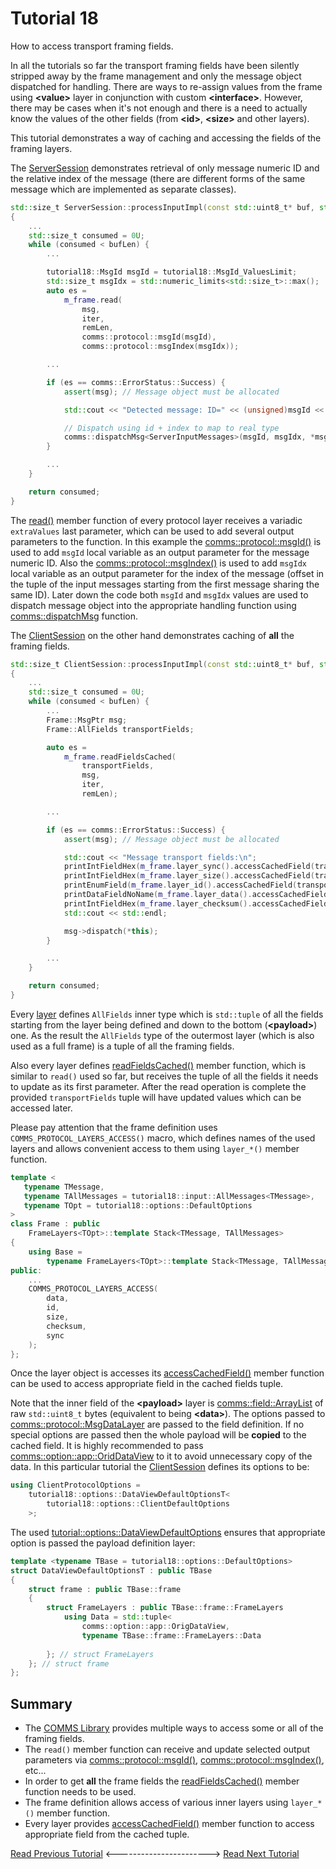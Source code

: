 # Tutorial 18
How to access transport framing fields.

In all the tutorials so far the transport framing fields have been silently stripped 
away by the frame management and only the message object dispatched for handling. 
There are ways to re-assign values from the frame using **&lt;value&gt;** layer in 
conjunction with custom **&lt;interface&gt;**. However, there may be cases when it's not
enough and there is a need to actually know the values of the other fields 
(from **&lt;id&gt;**, **&lt;size&gt;** and other layers). 

This tutorial demonstrates a way of caching and accessing the fields of the framing layers.

The [ServerSession](src/ServerSession.cpp) demonstrates retrieval of only message numeric 
ID and the relative index of the message (there are different forms of the same message which 
are implemented as separate classes).
```cpp
std::size_t ServerSession::processInputImpl(const std::uint8_t* buf, std::size_t bufLen)
{
    ...
    std::size_t consumed = 0U;
    while (consumed < bufLen) {
        ...

        tutorial18::MsgId msgId = tutorial18::MsgId_ValuesLimit;
        std::size_t msgIdx = std::numeric_limits<std::size_t>::max();
        auto es = 
            m_frame.read(
                msg, 
                iter, 
                remLen, 
                comms::protocol::msgId(msgId),
                comms::protocol::msgIndex(msgIdx));

        ...

        if (es == comms::ErrorStatus::Success) {
            assert(msg); // Message object must be allocated

            std::cout << "Detected message: ID=" << (unsigned)msgId << "; idx=" << msgIdx << std::endl; 

            // Dispatch using id + index to map to real type
            comms::dispatchMsg<ServerInputMessages>(msgId, msgIdx, *msg, *this);
        }

        ...
    }

    return consumed;
}
```
The [read()](https://commschamp.github.io/comms_doc/classcomms_1_1protocol_1_1ProtocolLayerBase.html)
member function of every protocol layer receives a variadic `extraValues` last parameter, which can be 
used to add several output parameters to the function. In this example the 
[comms::protocol::msgId()](https://commschamp.github.io/comms_doc/namespacecomms_1_1protocol.html) is used 
to add `msgId` local variable as an output parameter for the message numeric ID. Also the 
[comms::protocol::msgIndex()](https://commschamp.github.io/comms_doc/namespacecomms_1_1protocol.html)
is used to add `msgIdx` local variable as an output parameter for the index of the message (offset in 
the tuple of the input messages starting from the first message sharing the same ID).
Later down the code both `msgId` and `msgIdx` values are used to dispatch message object into the 
appropriate handling function using 
[comms::dispatchMsg](https://commschamp.github.io/comms_doc/dispatch_8h.html) function.


The [ClientSession](src/ClientSession.cpp) on the other hand demonstrates caching of **all** the framing 
fields.
```cpp
std::size_t ClientSession::processInputImpl(const std::uint8_t* buf, std::size_t bufLen)
{
    ...
    std::size_t consumed = 0U;
    while (consumed < bufLen) {
        ...
        Frame::MsgPtr msg;
        Frame::AllFields transportFields;

        auto es = 
            m_frame.readFieldsCached(
                transportFields,
                msg, 
                iter, 
                remLen);

        ...

        if (es == comms::ErrorStatus::Success) {
            assert(msg); // Message object must be allocated

            std::cout << "Message transport fields:\n";
            printIntFieldHex(m_frame.layer_sync().accessCachedField(transportFields));
            printIntFieldHex(m_frame.layer_size().accessCachedField(transportFields));
            printEnumField(m_frame.layer_id().accessCachedField(transportFields));
            printDataFieldNoName(m_frame.layer_data().accessCachedField(transportFields));
            printIntFieldHex(m_frame.layer_checksum().accessCachedField(transportFields));
            std::cout << std::endl;

            msg->dispatch(*this);
        }

        ...
    }

    return consumed;
}
```
Every [layer](https://commschamp.github.io/comms_doc/classcomms_1_1protocol_1_1ProtocolLayerBase.html) defines
`AllFields` inner type which is `std::tuple` of all the fields starting from the layer 
being defined and down to the bottom (**&lt;payload&gt;**) one. As the result the `AllFields` type of the outermost layer 
(which is also used as a full frame) is a tuple of all the framing fields.

Also every layer defines [readFieldsCached()](https://commschamp.github.io/comms_doc/classcomms_1_1protocol_1_1ProtocolLayerBase.html)
member function, which is similar to `read()` used so far, but receives the tuple of all the fields it needs to update as 
its first parameter. After the read operation is complete the provided `transportFields` tuple will have updated values which 
can be accessed later.

Please pay attention that the frame definition uses `COMMS_PROTOCOL_LAYERS_ACCESS()` macro, which defines names of the 
used layers and allows convenient access to them using `layer_*()` member function.
```cpp
template <
   typename TMessage,
   typename TAllMessages = tutorial18::input::AllMessages<TMessage>,
   typename TOpt = tutorial18::options::DefaultOptions
>
class Frame : public
    FrameLayers<TOpt>::template Stack<TMessage, TAllMessages>
{
    using Base =
        typename FrameLayers<TOpt>::template Stack<TMessage, TAllMessages>;
public:
    ...
    COMMS_PROTOCOL_LAYERS_ACCESS(
        data,
        id,
        size,
        checksum,
        sync
    );
};
```
Once the layer object is accesses its 
[accessCachedField()](https://commschamp.github.io/comms_doc/classcomms_1_1protocol_1_1ProtocolLayerBase.html)
member function can be used to access appropriate field in the cached fields tuple.

Note that the inner field of the **&lt;payload&gt;** layer is 
[comms::field::ArrayList](https://commschamp.github.io/comms_doc/classcomms_1_1field_1_1ArrayList.html) of 
raw `std::uint8_t` bytes (equivalent to being **&lt;data&gt;**). The options passed to 
[comms::protocol::MsgDataLayer](https://commschamp.github.io/comms_doc/classcomms_1_1protocol_1_1MsgDataLayer.html)
are passed to the field definition. If no special options are passed then the whole payload will be 
**copied** to the cached field. It is highly recommended to pass 
[comms::option::app::OridDataView](https://commschamp.github.io/comms_doc/options_8h.html) to it to 
avoid unnecessary copy of the data. In this particular tutorial the [ClientSession](src/ClientSession.h)
defines its options to be:
```cpp
using ClientProtocolOptions = 
    tutorial18::options::DataViewDefaultOptionsT<
        tutorial18::options::ClientDefaultOptions
    >;
```
The used [tutorial::options::DataViewDefaultOptions](include/tutorial18/options/DataViewDefaultOptions.h)
ensures that appropriate option is passed the payload definition layer:
```cpp
template <typename TBase = tutorial18::options::DefaultOptions>
struct DataViewDefaultOptionsT : public TBase
{
    struct frame : public TBase::frame
    {
        struct FrameLayers : public TBase::frame::FrameLayers
            using Data = std::tuple<
                comms::option::app::OrigDataView,
                typename TBase::frame::FrameLayers::Data
            
        }; // struct FrameLayers
    }; // struct frame
};
```

## Summary
- The [COMMS Library](https://github.com/commschamp/comms) provides multiple ways to access 
  some or all of the framing fields.
- The `read()` member function can receive and update selected output parameters via 
  [comms::protocol::msgId()](https://commschamp.github.io/comms_doc/namespacecomms_1_1protocol.html), 
  [comms::protocol::msgIndex()](https://commschamp.github.io/comms_doc/namespacecomms_1_1protocol.html), etc...
- In order to get **all** the frame fields the 
  [readFieldsCached()](https://commschamp.github.io/comms_doc/classcomms_1_1protocol_1_1ProtocolLayerBase.html)
  member function needs to be used.
- The frame definition allows access of various inner layers using `layer_*()` member function.
- Every layer provides [accessCachedField()](https://commschamp.github.io/comms_doc/classcomms_1_1protocol_1_1ProtocolLayerBase.html)
  member function to access appropriate field from the cached tuple.

[Read Previous Tutorial](../tutorial17) &lt;-----------------------&gt; [Read Next Tutorial](../tutorial19) 
